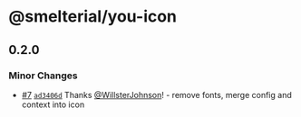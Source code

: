 # @smelterial/you-icon

## 0.2.0

### Minor Changes

- [#7](https://github.com/smelterial/Smelterial/pull/7) [`ad3406d`](https://github.com/smelterial/Smelterial/commit/ad3406d3227b0fc2a34ffc2e2907aa846c642a54) Thanks [@WillsterJohnson](https://github.com/WillsterJohnson)! - remove fonts, merge config and context into icon
